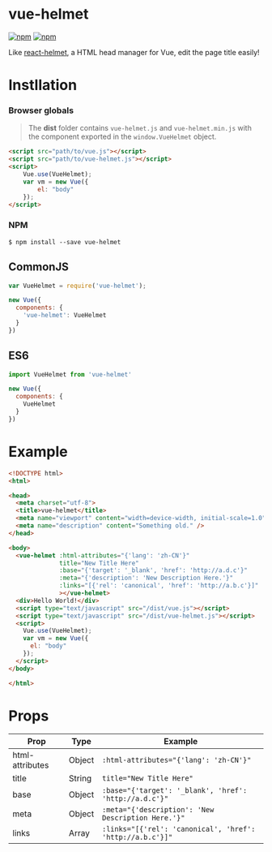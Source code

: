 # vue-helmet

[![npm](https://img.shields.io/npm/v/vue-helmet.svg?style=flat&maxAge=2592000)](https://www.npmjs.com/package/vue-helmet)
[![npm](https://img.shields.io/npm/l/vue-helmet.svg?style=flat&maxAge=2592000)](https://github.com/miaolz123/vue-helmet)

Like [react-helmet](https://github.com/nfl/react-helmet), a HTML head manager for Vue, edit the page title easily!

# Instllation

### Browser globals

> The **dist** folder contains `vue-helmet.js` and `vue-helmet.min.js` with the component exported in the `window.VueHelmet` object. 

```html
<script src="path/to/vue.js"></script>
<script src="path/to/vue-helmet.js"></script>
<script>
    Vue.use(VueHelmet);
    var vm = new Vue({
        el: "body"
    });
</script>
```

### NPM

```shell
$ npm install --save vue-helmet
```

## CommonJS

```js
var VueHelmet = require('vue-helmet');

new Vue({
  components: {
    'vue-helmet': VueHelmet
  }
})
```

## ES6

```js
import VueHelmet from 'vue-helmet'

new Vue({
  components: {
    VueHelmet
  }
})
```

# Example

```html
<!DOCTYPE html>
<html>

<head>
  <meta charset="utf-8">
  <title>vue-helmet</title>
  <meta name="viewport" content="width=device-width, initial-scale=1.0" />
  <meta name="description" content="Something old." />
</head>

<body>
  <vue-helmet :html-attributes="{'lang': 'zh-CN'}"
              title="New Title Here"
              :base="{'target': '_blank', 'href': 'http://a.d.c'}"
              :meta="{'description': 'New Description Here.'}"
              :links="[{'rel': 'canonical', 'href': 'http://a.b.c'}]"
              ></vue-helmet>
  <div>Hello World!</div>
  <script type="text/javascript" src="/dist/vue.js"></script>
  <script type="text/javascript" src="/dist/vue-helmet.js"></script>
  <script>
    Vue.use(VueHelmet);
    var vm = new Vue({
      el: "body"
    });
  </script>
</body>

</html>
```

# Props

| Prop | Type | Example |
| ---- | ---- | ------- |
| html-attributes | Object | `:html-attributes="{'lang': 'zh-CN'}"` |
| title | String | `title="New Title Here"` |
| base | Object | `:base="{'target': '_blank', 'href': 'http://a.d.c'}"` |
| meta | Object | `:meta="{'description': 'New Description Here.'}"` |
| links | Array | `:links="[{'rel': 'canonical', 'href': 'http://a.b.c'}]"` |
